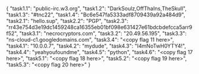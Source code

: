 {
	"task1.1": "public-irc.w3.org",
	"task1.2": "DarkSoulz,OffThaIns,TheSkull",
	"task1.3": "#tnc22",
	"task1.4": "Bc6e547fa5333adf8709439a92a484d9",
	"task2.1": "hello.sup",
	"task2.2": "PGP",
	"task2.3": "rr43e754d3e19dc1459248ca16355eb01bf098e631427e61bdcbdefcca5arr9f52",
	"task3.1": "necrocryptors.com",
	"task3.2": "20.49.56.195",
	"task3.3": "ns-cloud-c1.googledomains.com",
	"task3.4": "<copy flag 11 here>",
	"task4.1": "10.0.0.7",
	"task4.2": "mydude",
	"task4.3": "I4mNoTwH0YTY4!",
	"task4.4": "yeahyoufoundme",
	"task4.5": "python",
	"task4.6": "<copy flag 17 here>",
	"task5.1": "<copy flag 18 here>",
	"task5.2": "<copy flag 19 here>",
	"task5.3": "<copy flag 20 here>"
}
